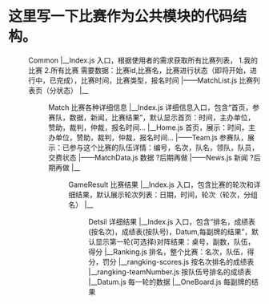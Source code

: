 # 这里写一下比赛作为公共模块的代码结构。

<dir>Common                        
    |__Index.js                             入口，根据使用者的需求获取所有比赛列表，  1.我的比赛   2.所有比赛
                                            需要数据：比赛id,比赛名，比赛进行状态（即将开始，进行中，已完成），比赛时间，比赛类型，报名时间
    |——MatchList.js                         比赛列表页（分状态）
    |__<dir>Match                               比赛各种详细信息
        |__Index.js                         详细信息入口，包含“首页，参赛队，数据，新闻，比赛结果”，默认显示首页：时间，主办单位，赞助，裁判，仲裁，报名时间...
        |__Home.js                          首页，展示：时间，主办单位，赞助，裁判，仲裁，报名时间...
        |——Team.js                          参赛队，展示：已参与这个比赛的队伍详情：编号，名次，队名，领队，队员，交费状态
        |——MatchData.js                     数据    ?后期再做
        |——News.js                          新闻    ?后期再做
        |__<dir>GameResult                  比赛结果
            |__Index.js                     入口，包含比赛的轮次和详细结果，默认展示轮次列表：日期，时间，轮次（轮次，分组名）
            |__<dir>Detsil                  详细结果
                |__Index.js                 入口，包含“排名，成绩表(按名次)，成绩表(按队号)，Datum,每副牌的结果”，默认显示第一轮(可选择)对阵结果：桌号，副数，队伍，得分
                |__Ranking.js               排名，整个比赛：名次，队伍，得分，罚分
                |__rangking-scores.js       按名次排名的成绩表
                |__rangking-teamNumber.js   按队伍号排名的成绩表
                |__Datum.js                 每一轮的数据
                |__OneBoard.js              每副牌的结果
